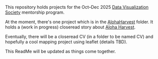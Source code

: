 This repository holds projects for the Oct–Dec 2025 [Data Visualization Society](https://www.datavisualizationsociety.org/) mentorship program.

At the moment, there's one project which is in the [AlohaHarvest](https://github.com/pwoodworth-jefcoats/DVSmentorship/tree/master/AlohaHarvest) 
folder.  It holds a (work in progress) closeread story about [Aloha Harvest](alohaharvest.org).  

Eventually, there will be a closeread CV (in a folder to be named CV) and hopefully a cool mapping project using leaflet (details TBD). 

This ReadMe will be updated as things come together.
